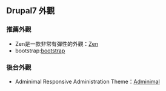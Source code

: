 ## Drupal7 外觀

### 推薦外觀
+ Zen是一款非常有彈性的外觀：[Zen](https://www.drupal.org/project/zen)
+ bootstrap:[bootstrap](https://www.drupal.org/project/bootstrap)

### 後台外觀
+ Adminimal Responsive Administration Theme：[Adminimal](https://www.drupal.org/project/adminimal_theme)

